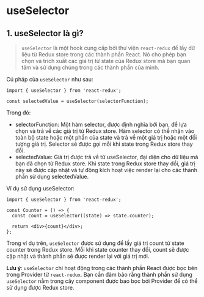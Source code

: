 # useSelector

## 1. useSelector là gì?
> `useSelector` là một hook cung cấp bởi thư viện `react-redux` để lấy dữ liệu từ Redux store trong các thành phần React. Nó cho phép bạn chọn và trích xuất các giá trị từ state của Redux store mà bạn quan tâm và sử dụng chúng trong các thành phần của mình.

Cú pháp của `useSelector` như sau:
```
import { useSelector } from 'react-redux';

const selectedValue = useSelector(selectorFunction);
```
Trong đó:
- selectorFunction: Một hàm selector, được định nghĩa bởi bạn, để lựa chọn và trả về các giá trị từ Redux store. Hàm selector có thể nhận vào toàn bộ state hoặc một phần của state và trả về một giá trị hoặc một đối tượng giá trị. Selector sẽ được gọi mỗi khi state trong Redux store thay đổi.
- selectedValue: Giá trị được trả về từ useSelector, đại diện cho dữ liệu mà bạn đã chọn từ Redux store. Khi state trong Redux store thay đổi, giá trị này sẽ được cập nhật và tự động kích hoạt việc render lại cho các thành phần sử dụng selectedValue.

Ví dụ sử dụng useSelector:
```
import { useSelector } from 'react-redux';

const Counter = () => {
  const count = useSelector((state) => state.counter);

  return <div>{count}</div>;
};
```
Trong ví dụ trên, `useSelector` được sử dụng để lấy giá trị count từ state counter trong Redux store. Mỗi khi state counter thay đổi, count sẽ được cập nhật và thành phần sẽ được render lại với giá trị mới.

**Lưu ý**: `useSelector` chỉ hoạt động trong các thành phần React được bọc bên trong Provider từ `react-redux`. Bạn cần đảm bảo rằng thành phần sử dụng `useSelector` nằm trong cây component được bao bọc bởi Provider để có thể sử dụng được Redux store.

